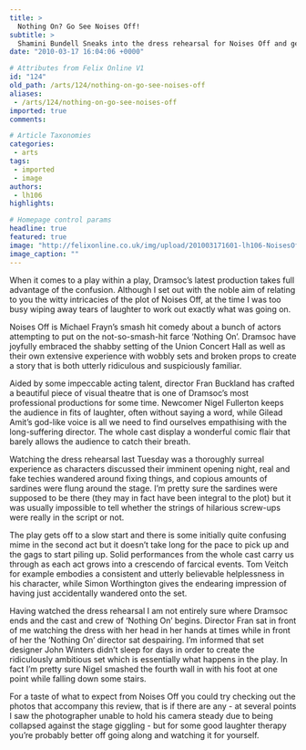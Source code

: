 ```yaml
---
title: >
  Nothing On? Go See Noises Off!
subtitle: >
  Shamini Bundell Sneaks into the dress rehearsal for Noises Off and gets totally confused.
date: "2010-03-17 16:04:06 +0000"

# Attributes from Felix Online V1
id: "124"
old_path: /arts/124/nothing-on-go-see-noises-off
aliases:
 - /arts/124/nothing-on-go-see-noises-off
imported: true
comments:

# Article Taxonomies
categories:
 - arts
tags:
 - imported
 - image
authors:
 - lh106
highlights:

# Homepage control params
headline: true
featured: true
image: "http://felixonline.co.uk/img/upload/201003171601-lh106-NoisesOf.jpg"
image_caption: ""
---
```


When it comes to a play within a play, Dramsoc’s latest production takes full advantage of the confusion. Although I set out with the noble aim of relating to you the witty intricacies of the plot of Noises Off, at the time I was too busy wiping away tears of laughter to work out exactly what was going on.

Noises Off is Michael Frayn’s smash hit comedy about a bunch of actors attempting to put on the not-so-smash-hit farce ‘Nothing On’. Dramsoc have joyfully embraced the shabby setting of the Union Concert Hall as well as their own extensive experience with wobbly sets and broken props to create a story that is both utterly ridiculous and suspiciously familiar.

Aided by some impeccable acting talent, director Fran Buckland has crafted a beautiful piece of visual theatre that is one of Dramsoc’s most professional productions for some time. Newcomer Nigel Fullerton keeps the audience in fits of laughter, often without saying a word, while Gilead Amit’s god-like voice is all we need to find ourselves empathising with the long-suffering director. The whole cast display a wonderful comic flair that barely allows the audience to catch their breath.

Watching the dress rehearsal last Tuesday was a thoroughly surreal experience as characters discussed their imminent opening night, real and fake techies wandered around fixing things, and copious amounts of sardines were flung around the stage. I’m pretty sure the sardines were supposed to be there (they may in fact have been integral to the plot) but it was usually impossible to tell whether the strings of hilarious screw-ups were really in the script or not.

The play gets off to a slow start and there is some initially quite confusing mime in the second act but it doesn’t take long for the pace to pick up and the gags to start piling up. Solid performances from the whole cast carry us through as each act grows into a crescendo of farcical events. Tom Veitch for example embodies a consistent and utterly believable helplessness in his character, while Simon Worthington gives the endearing impression of having just accidentally wandered onto the set.

Having watched the dress rehearsal I am not entirely sure where Dramsoc ends and the cast and crew of ‘Nothing On’ begins. Director Fran sat in front of me watching the dress with her head in her hands at times while in front of her the ‘Nothing On’ director sat despairing. I’m informed that set designer John Winters didn’t sleep for days in order to create the ridiculously ambitious set which is essentially what happens in the play. In fact I’m pretty sure Nigel smashed the fourth wall in with his foot at one point while falling down some stairs.

For a taste of what to expect from Noises Off you could try checking out the photos that accompany this review, that is if there are any - at several points I saw the photographer unable to hold his camera steady due to being collapsed against the stage giggling - but for some good laughter therapy you’re probably better off going along and watching it for yourself.
